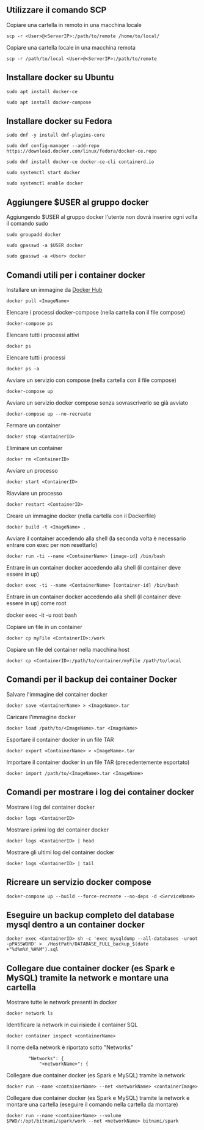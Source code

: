 ## Utilizzare il comando SCP

Copiare una cartella in remoto in una macchina locale

	scp -r <User>@<ServerIP>:/path/to/remote /home/to/local/

Copiare una cartella locale in una macchina remota

	scp -r /path/to/local <User>@<ServerIP>:/path/to/remote

## Installare docker su Ubuntu

	sudo apt install docker-ce

	sudo apt install docker-compose

## Installare docker su Fedora

	sudo dnf -y install dnf-plugins-core

	sudo dnf config-manager --add-repo https://download.docker.com/linux/fedora/docker-ce.repo

	sudo dnf install docker-ce docker-ce-cli containerd.io

	sudo systemctl start docker

	sudo systemctl enable docker

## Aggiungere $USER al gruppo docker

Aggiungendo $USER al gruppo docker l'utente non dovrà inserire ogni volta il comando sudo

	sudo groupadd docker

	sudo gpasswd -a $USER docker

	sudo gpasswd -a <User> docker

## Comandi utili per i container docker

Installare un immagine da [Docker Hub](https://hub.docker.com/ "Docker Hub")

	docker pull <ImageName>

Elencare i processi docker-compose (nella cartella con il file compose)

	docker-compose ps

Elencare tutti i processi attivi

	docker ps

Elencare tutti i processi

	docker ps -a

Avviare un servizio con compose (nella cartella con il file compose)

	docker-compose up

Avviare un servizio docker compose senza sovrascriverlo se già avviato

	docker-compose up --no-recreate

Fermare un container

	docker stop <ContainerID>

Eliminare un container

	docker rm <ContainerID>

Avviare un processo

	docker start <ContainerID>

Riavviare un processo

	docker restart <ContainerID>

Creare un immagine docker (nella cartella con il Dockerfile)

	docker build -t <ImageName> .

Avviare il container accedendo alla shell (la seconda volta è necessario entrare con exec per non resettarlo)

	docker run -ti --name <ContainerName> [image-id] /bin/bash

Entrare in un container docker accedendo alla shell (il container deve essere in up)

	docker exec -ti --name <ContainerName> [container-id] /bin/bash
	
Entrare in un container docker accedendo alla shell (il container deve essere in up) come root

docker exec -it -u root <containerName> bash

Copiare un file in un container

	docker cp myFile <ContainerID>:/work

Copiare un file del container nella macchina host

	docker cp <ContainerID>:/path/to/container/myFile /path/to/local

## Comandi per il backup dei container Docker

Salvare l'immagine del container docker

	docker save <ContainerName> > <ImageName>.tar

Caricare l'immagine docker

	docker load /path/to/<ImageName>.tar <ImageName>

Esportare il container docker in un file TAR

	docker export <ContainerName> > <ImageName>.tar

Importare il container docker in un file TAR (precedentemente esportato)

	docker import /path/to/<ImageName>.tar <ImageName>

## Comandi per mostrare i log dei container docker

Mostrare i log del container docker

	docker logs <ContainerID>

Mostrare i primi log del container docker

	docker logs <ContainerID> | head

Mostrare gli ultimi log del container docker

	docker logs <ContainerID> | tail

## Ricreare un servizio docker compose

	docker-compose up --build --force-recreate --no-deps -d <ServiceName>

## Eseguire un backup completo del database mysql dentro a un container docker

	docker exec <ContainerID> sh -c 'exec mysqldump --all-databases -uroot -pPASSWORD' >  /HostPath/DATABASE_FULL_backup_$(date +"%d%m%Y_%H%M").sql
	
## Collegare due container docker (es Spark e MySQL) tramite la network e montare una cartella

Mostrare tutte le network presenti in docker

	docker network ls

Identificare la network in cui risiede il container SQL

	docker container inspect <containerName>

Il nome della network è riportato sotto "Networks"

            "Networks": {
                "<networkName>": {
	
Collegare due container docker (es Spark e MySQL) tramite la network
	
	docker run --name <containerName> --net <networkName> <containerImage>

Collegare due container docker (es Spark e MySQL) tramite la network e montare una cartella (eseguire il comando nella cartella da montare)
	
	docker run --name <containerName> --volume $PWD/:/opt/bitnami/spark/work --net <networkName> bitnami/spark
